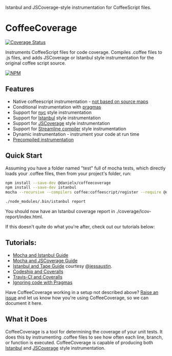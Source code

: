 Istanbul and JSCoverage-style instrumentation for CoffeeScript files.

CoffeeCoverage
==============

[![Coverage Status](https://coveralls.io/repos/DanielXMoore/CoffeeCoverage/badge.svg?branch=master)](https://coveralls.io/r/DanielXMoore/CoffeeCoverage?branch=master)

Instruments CoffeeScript files for code coverage.  Compiles .coffee files to .js files, and adds JSCoverage or Istanbul style instrumentation for the original coffee script source.

[![NPM](https://nodei.co/npm/coffeecoverage.png?downloads=true&downloadRank=true&stars=true)](https://npmjs.org/package/@danielx/coffeecoverage)

Features
--------

* Native coffeescript instrumentation - [not based on source maps](./docs/comparison-to-ibrik.md)
* Conditional instrumentation with [pragmas](./docs/pragmas.md)
* Support for [nyc](./docs/HOWTO-nyc.md) style instrumentation
* Support for [Istanbul](./docs/HOWTO-istanbul.md) style instrumentation
* Support for [JSCoverage](./docs/HOWTO-jscoverage.md) style instrumentation
* Support for [Streamline compiler](./docs/streamline.md) style instrumentation
* Dynamic instrumentation - instrument your code at run time
* [Precompiled instrumentation](./docs/cli.md)

Quick Start
-----------

Assuming you have a folder named "test" full of mocha tests, which directly loads your .coffee
files, then from your project's folder, run:

```bash
npm install --save-dev @danielx/coffeecoverage
npm install --save-dev istanbul
mocha --recursive --compilers coffee:coffeescript/register --require @danielx/coffeecoverage/register-istanbul test

./node_modules/.bin/istanbul report
```

You should now have an Istanbul coverage report in ./coverage/lcov-report/index.html.

If this doesn't quite do what you're after, check out our tutorials below:

Tutorials:
----------

* [Mocha and Istanbul Guide](./docs/HOWTO-istanbul.md)
* [Mocha and JSCoverage Guide](./docs/HOWTO-jscoverage.md)
* [Istanbul and Tape Guide](./docs/HOWTO-tape-not-mocha.md) courtesy [@jessaustin](https://github.com/jessaustin).
* [Codeship and Coveralls](./docs/HOWTO-codeship-and-coveralls.md)
* [Travis-CI and Coveralls](./docs/HOWTO-travisci-and-coveralls.md)
* [Ignoring code with Pragmas](./docs/pragmas.md)

Have CoffeeCoverage working in a setup not described above?
[Raise an issue](https://github.com/DanielXMoore/CoffeeCoverage/issues/new) and let us know how you're
using CoffeeCoverage, so we can document it here.

What it Does
------------

CoffeeCoverage is a tool for determining the coverage of your unit tests.  It does this
by instrumenting .coffee files to see how often each line, branch, or function is executed.
CoffeeCoverage is capable of producing both [Istanbul](./docs/HOWTO-istanbul.md) and
[JSCoverage](./docs/HOWTO-jscoverage.md) style instrumentation.
